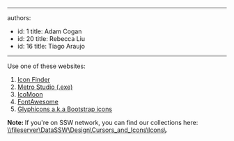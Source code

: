 

---
authors:
  - id: 1
    title: Adam Cogan
  - id: 20
    title: Rebecca Liu
  - id: 16
    title: Tiago Araujo
---




<span class='intro'> <p>Use one of&#160;these websites&#58;</p><ol><li><a href="http&#58;//www.iconfinder.com/">Icon Finder</a></li><li><a href="http&#58;//www.syncfusion.com/downloads/metrostudio">Metro Studio (.exe)</a></li><li><a href="http&#58;//icomoon.io/">IcoMoon</a></li><li><a href="http&#58;//fontawesome.io/">FontAwesome</a></li><li><a href="http&#58;//glyphicons.com/">Glyphicons a.k.a Bootstrap icons</a></li></ol> </span>

<p><strong>Note&#58; </strong>If you're on SSW network, you can&#160;find our collections here&#58;&#160;​<a href="file&#58;///DataSSW/Design/Cursors_and_Icons/Icons/">\\fileserver\DataSSW\Design\Cursors_and_Icons\Icons\</a>.</p>


